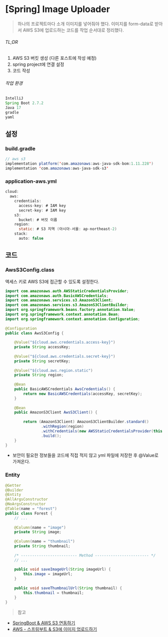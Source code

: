 # [Spring] Image Uploader
>하나의 프로젝트마다 소개 이미지를 넣어줘야 했다. 이미지를 form-data로 받아서 AWS S3에 업로드하는 코드를 작업 순서대로 정리했다.

###### TL;DR
1. AWS S3 버킷 생성 (다른 포스트에 작성 예정)
2. spring project에 연결 설정
3. 코드 작성
###### 작업 환경
```java
IntelliJ
Spring Boot 2.7.2
Java 17
gradle 
yaml
```

## 설정
### build.gradle
```java
// aws s3  
implementation platform('com.amazonaws:aws-java-sdk-bom:1.11.228')  
implementation 'com.amazonaws:aws-java-sdk-s3'
```
###  application-aws.yml
```java
cloud:
  aws:
    credentials:
      access-key: # IAM key
      secret-key: # IAM key
    s3: 
      bucket: # 버킷 이름
    region: 
      static: # S3 지역 (아시아-서울: ap-northeast-2)
    stack:
      auto: false
```
## 코드
### AwsS3Config.class
액세스 키로 AWS S3에 접근할 수 있도록 설정한다.
```java
import com.amazonaws.auth.AWSStaticCredentialsProvider;  
import com.amazonaws.auth.BasicAWSCredentials;  
import com.amazonaws.services.s3.AmazonS3Client;  
import com.amazonaws.services.s3.AmazonS3ClientBuilder;  
import org.springframework.beans.factory.annotation.Value;  
import org.springframework.context.annotation.Bean;  
import org.springframework.context.annotation.Configuration;  
  
@Configuration  
public class AwsS3Config {  
  
    @Value("${cloud.aws.credentials.access-key}")  
    private String accessKey;  
  
    @Value("${cloud.aws.credentials.secret-key}")  
    private String secretKey;  
  
    @Value("${cloud.aws.region.static")  
    private String region;  
  
    @Bean  
    public BasicAWSCredentials AwsCredentials() {  
        return new BasicAWSCredentials(accessKey, secretKey);  
    }  
  
    @Bean  
    public AmazonS3Client AwsS3Client() {  
  
        return (AmazonS3Client) AmazonS3ClientBuilder.standard()  
                .withRegion(region)  
                .withCredentials(new AWSStaticCredentialsProvider(this.AwsCredentials()))  
                .build();  
    }  
}
```
- 보안이 필요한 정보들을 코드에 직접 적지 않고 yml 파일에 저장한 후 @Value로 가져온다.
### Entity
```java
@Getter  
@Builder  
@Entity  
@AllArgsConstructor  
@NoArgsConstructor  
@Table(name = "forest")  
public class Forest {  
	// ...
	
    @Column(name = "image")  
    private String image;  
  
    @Column(name = "thumbnail")  
    private String thumbnail;  
  
    /* ------------------------- Method ------------------------ */  
    // ...
    
    public void saveImageUrl(String imageUrl) {  
        this.image = imageUrl;  
    }  
  
    public void saveThumbnailUrl(String thumbnail) {  
        this.thumbnail = thumbnail;  
    }  
}
```


> 참고
- [SpringBoot & AWS S3 연동하기](https://jojoldu.tistory.com/300)
- [AWS - 스프링부트 & S3에 이미지 업로드하기](https://velog.io/@rainbowweb/AWS-%EC%8A%A4%ED%94%84%EB%A7%81%EB%B6%80%ED%8A%B8-S3)
